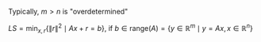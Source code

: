 Typically, $m > n$ is "overdetermined"

$LS = \min_{x, r}\{\|r\|^2 \mid Ax + r = b\}$,
if $b\in\text{range}(A) = \{y\in\mathbb{R}^m \mid y = Ax, x\in\mathbb{R}^n\}$
